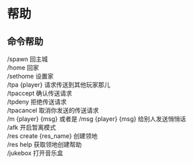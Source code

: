 # 帮助

## 命令帮助

/spawn 回主城  
/home 回家  
/sethome 设置家  
/tpa {player} 请求传送到其他玩家那儿  
/tpaccept 确认传送请求  
/tpdeny 拒绝传送请求  
/tpacancel 取消你发送的传送请求  
/m {player} {msg} 或者是 /msg {player} {msg} 给别人发送悄悄话  
/afk 开启暂离模式  
/res create {res\_name} 创建领地  
/res help 获取领地创建帮助  
/jukebox 打开音乐盒

